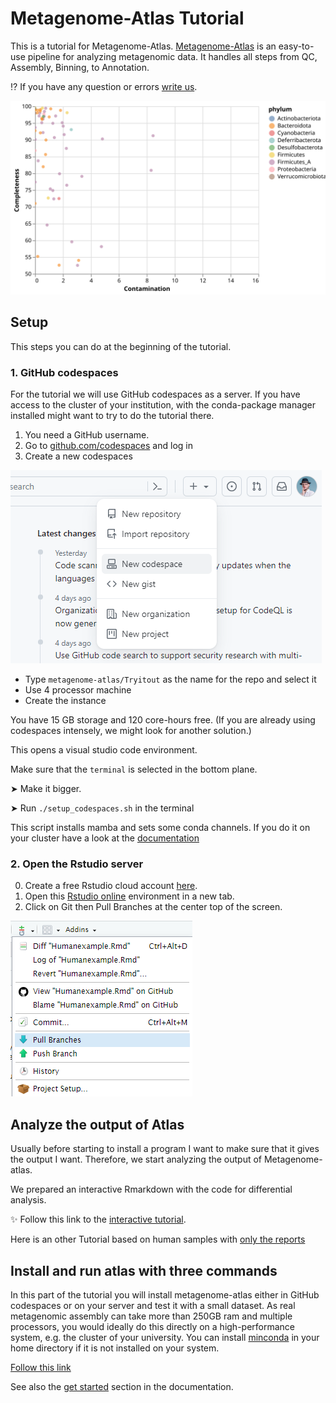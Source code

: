 


[Binder_Rstudio]: https://rstudio.cloud/project/2975573

<!-- https://mybinder.org/v2/gh/metagenome-atlas/BinderTutorial/R?urlpath=git-pull%3Frepo%3Dhttps%253A%252F%252Fgithub.com%252Fmetagenome-atlas%252FTutorial%26urlpath%3Drstudio%252F%26branch%3Dmaster -->

[Binder_Jupyter]: https://mybinder.org/v2/gh/metagenome-atlas/BinderTutorial/Python?urlpath=git-pull%3Frepo%3Dhttps%253A%252F%252Fgithub.com%252Fmetagenome-atlas%252FTutorial%26urlpath%3Dlab%252Ftree%252FTutorial%252F%26branch%3Dmaster
[chat]: https://github.com/metagenome-atlas/Tutorial/issues


# Metagenome-Atlas Tutorial

This is a tutorial for Metagenome-Atlas. [Metagenome-Atlas](https://metagenome-atlas.github.io/) is an easy-to-use pipeline for analyzing metagenomic data. It handles all steps from QC, Assembly, Binning, to Annotation.

:interrobang: If you have any question or errors [write us][chat].


![checkmquality](Tutorial/images/quality.svg)


## Setup

This steps you can do at the beginning of the tutorial.

### 1. GitHub codespaces


For the tutorial we will use GitHub codespaces as a server.
If you have access to the cluster of your institution, with the conda-package manager installed might want to try to do the tutorial there.


1.  You need a GitHub username.
2.  Go to [github.com/codespaces](https://github.com/codespaces) and log in
3.  Create a new codespaces

   ![Create a new codespaces](Tutorial/images/go_to_codespaces_1.png)

  - Type `metagenome-atlas/Tryitout` as the name for the repo and select it
  - Use 4 processor machine
  - Create the instance

You have 15 GB storage and 120 core-hours free. (If you are already using codespaces intensely, we might look for another solution.)

This opens a visual studio code environment.

Make sure that the `terminal` is selected in the bottom plane. 

➤ Make it bigger. 


➤ Run `./setup_codespaces.sh` in the terminal

This script installs mamba and sets some conda channels.
If you do it on your cluster have a look at the [documentation](https://metagenome-atlas.readthedocs.io/en/latest/usage/getting_started.html)


### 2. Open the Rstudio server

0. Create a free Rstudio cloud account [here](https://posit.cloud/plans/free).
1. Open this [Rstudio online](https://posit.cloud/content/6178419) environment in a new tab.
2. Click on Git then Pull Branches at the center top of the screen.


![Pull Branches](Tutorial/images/rstudio_git_pull.png)




## Analyze the output of Atlas

Usually before starting to install a program I want to make sure that it gives the output I want.
Therefore, we start analyzing the output of Metagenome-atlas.

We prepared an interactive Rmarkdown with the code for differential analysis. 

:sparkles: Follow this link to the [interactive tutorial](https://metagenome-atlas.shinyapps.io/Part2).


Here is an other Tutorial based on human samples with [only the reports](https://metagenome-atlas.shinyapps.io/Output_human)

<!--


![Picture of obese mice](https://upload.wikimedia.org/wikipedia/commons/0/0b/Fatmouse.jpg)


Click on the links below:

[Rstudio][Binder_Rstudio]          [Jupyter][Binder_Jupyter]

If something doesn't work, [let us know][chat].

### Run the code on your computer
If you want to run this code on your machine. 
Download this repo either as zip or with `git clone`. In the directories `Python` and `R` are dedicated scripts to install the necessary packages to run the code. 

-->

## Install and run atlas with three commands

In this part of the tutorial you will install metagenome-atlas either in GitHub codespaces or on your server and test it with a small dataset.
As real metagenomic assembly can take more than 250GB ram and multiple processors, you would ideally do this directly on a high-performance system, e.g. the cluster of your university. You can install [minconda](https://docs.conda.io/en/latest/miniconda.html) in your home directory if it is not installed on your system.

[Follow this link](https://metagenome-atlas.shinyapps.io/TryAtlas)


See also the [get started](https://metagenome-atlas.readthedocs.io/en/latest/usage/getting_started.html#install-metagenome-atlas) section in the documentation.



<!--
[This cool report](http://htmlpreview.github.io/?https://github.com/metagenome-atlas/Tutorial/blob/master/Example/Results/Summary.html):sparkles: shows the most interesting output of Atlas.


Metagenome-Atlas produces a lot of other outputs from the QC and assembly steps. They are  summarized reports such as these ones:
- [QC_report](https://metagenome-atlas.readthedocs.io/en/latest/_static/QC_report.html)
- [assembly report](https://metagenome-atlas.readthedocs.io/en/latest/_static/assembly_report.html).
-->

